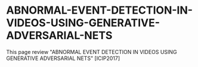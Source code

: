 # ABNORMAL-EVENT-DETECTION-IN-VIDEOS-USING-GENERATIVE-ADVERSARIAL-NETS
This page review "ABNORMAL EVENT DETECTION IN VIDEOS USING GENERATIVE ADVERSARIAL NETS" [ICIP2017]
